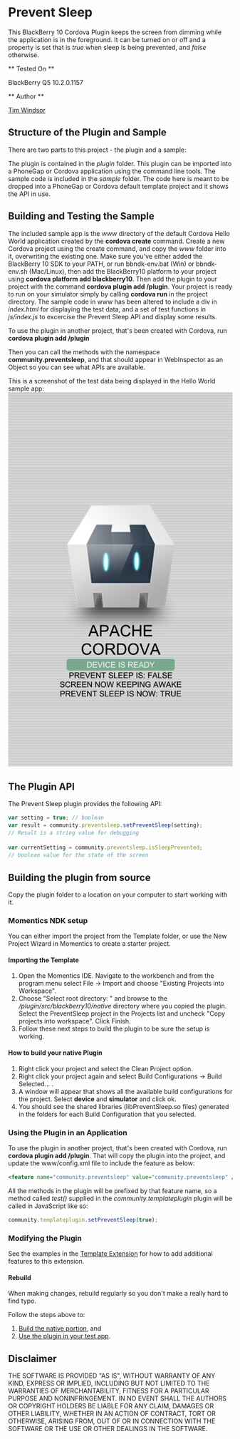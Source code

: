 Prevent Sleep
=============

This BlackBerry 10 Cordova Plugin keeps the screen from dimming while the application is in the foreground. It can be turned on or off and a property is set that is _true_ when sleep is being prevented, and _false_ otherwise.

** Tested On **

BlackBerry Q5 10.2.0.1157

** Author **

[Tim Windsor](https://github.com/timwindsor)


## Structure of the Plugin and Sample

There are two parts to this project - the plugin and a sample:

The plugin is contained in the _plugin_ folder. This plugin can be imported into a PhoneGap or Cordova application using the command line tools.
The sample code is included in the _sample_ folder. The code here is meant to be dropped into a PhoneGap or Cordova default template project and it shows the API in use.


## Building and Testing the Sample

The included sample app is the _www_ directory of the default Cordova Hello World application created by the __cordova create__ command. Create a new Cordova project using the create command, and copy the _www_ folder into it, overwriting the existing one. Make sure you've either added the BlackBerry 10 SDK to your PATH, or run bbndk-env.bat (Win) or bbndk-env.sh (Mac/Linux), then add the BlackBerry10 platform to your project using __cordova platform add blackberry10__. Then add the plugin to your project with the command __cordova plugin add <path to the PreventSleep folder>/plugin__. Your project is ready to run on your simulator simply by calling __cordova run__ in the project directory. The sample code in www has been altered to include a div in _index.html_ for displaying the test data, and a set of test functions in _js/index.js_ to excercise the Prevent Sleep API and display some results.

To use the plugin in another project, that's been created with Cordova, run __cordova plugin add <path to the PreventSleep folder>/plugin__

Then you can call the methods with the namespace __community.preventsleep__, and that should appear in WebInspector as an Object so you can see what APIs are available.

This is a screenshot of the test data being displayed in the Hello World sample app:
![Screenshot](screenshot.png)

## The Plugin API
The Prevent Sleep plugin provides the following API:

```javascript
var setting = true; // boolean
var result = community.preventsleep.setPreventSleep(setting);
// Result is a string value for debugging

var currentSetting = community.preventsleep.isSleepPrevented;
// boolean value for the state of the screen
```

## Building the plugin from source

Copy the plugin folder to a location on your computer to start working with it.

### Momentics NDK setup

You can either import the project from the Template folder, or use the New Project Wizard in Momentics to create a starter project.

#### Importing the Template

1. Open the Momentics IDE. Navigate to the workbench and from the program menu
select File -> Import and choose "Existing Projects into Workspace".
2. Choose "Select root directory: " and browse to the _/plugin/src/blackberry10/native_ directory where you copied the plugin. Select the PreventSleep project in the Projects list and uncheck "Copy projects into workspace". Click Finish.
3. Follow these next steps to build the plugin to be sure the setup is working.

#### How to build your native Plugin

1. Right click your project and select the Clean Project option.
2. Right click your project again and select Build Configurations -> Build Selected... .
3. A window will appear that shows all the available build configurations
for the project. Select __device__ and __simulator__ and click ok.
4. You should see the shared libraries (libPreventSleep.so files) generated in the folders for each Build Configuration that you selected.

### Using the Plugin in an Application

To use the plugin in another project, that's been created with Cordova, run __cordova plugin add <path to the PreventSleep folder>/plugin__.
That will copy the plugin into the project, and update the www/config.xml file to include the feature as below:

```xml
<feature name="community.preventsleep" value="community.preventsleep" />
```

All the methods in the plugin will be prefixed by that feature name, so a method called _test()_ supplied in the _community.templateplugin_ plugin will be called in JavaScript like so:

```javascript
community.templateplugin.setPreventSleep(true);
```

### Modifying the Plugin

See the examples in the [Template Extension](https://github.com/blackberry/WebWorks-Community-APIs/blob/master/BB10-Cordova/Template) for how to add additional features to this extension.

#### Rebuild 
When making changes, rebuild regularly so you don't make a really hard to find typo.

Follow the steps above to:
1. [Build the native portion](#how-to-build-your-native-plugin), and
2. [Use the plugin in your test app](#using-the-plugin-in-an-application).

## Disclaimer

THE SOFTWARE IS PROVIDED "AS IS", WITHOUT WARRANTY OF ANY KIND, EXPRESS OR IMPLIED, INCLUDING BUT NOT LIMITED TO THE WARRANTIES OF MERCHANTABILITY, FITNESS FOR A PARTICULAR PURPOSE AND NONINFRINGEMENT. IN NO EVENT SHALL THE AUTHORS OR COPYRIGHT HOLDERS BE LIABLE FOR ANY CLAIM, DAMAGES OR OTHER LIABILITY, WHETHER IN AN ACTION OF CONTRACT, TORT OR OTHERWISE, ARISING FROM, OUT OF OR IN CONNECTION WITH THE SOFTWARE OR THE USE OR OTHER DEALINGS IN THE SOFTWARE.
